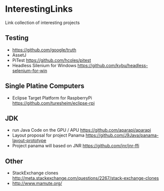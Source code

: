 # InterestingLinks
Link collection of interesting projects

## Testing

 * https://github.com/google/truth
 * AssetJ
 * PiTest https://github.com/hcoles/pitest
 * Headless Silenium for Windows https://github.com/kybu/headless-selenium-for-win


## Single Platine Computers
 * Eclipse Target Platform for RaspberryPi https://github.com/turesheim/eclipse-rpi

## JDK
 * run Java Code on the GPU / APU  https://github.com/aparapi/aparapi
 * Layout proposal for project Panama https://github.com/J9Java/panama-layout-prototype
 * Project panama will based on JNR https://github.com/jnr/jnr-ffi

## Other
 * StackExchange clones http://meta.stackexchange.com/questions/2267/stack-exchange-clones
  * http://www.mamute.org/
